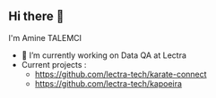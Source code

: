 ## Hi there 👋

I'm Amine TALEMCI

- 🔭 I’m currently working on Data QA at Lectra
- Current projects :
  - https://github.com/lectra-tech/karate-connect
  - https://github.com/lectra-tech/kapoeira
                    

